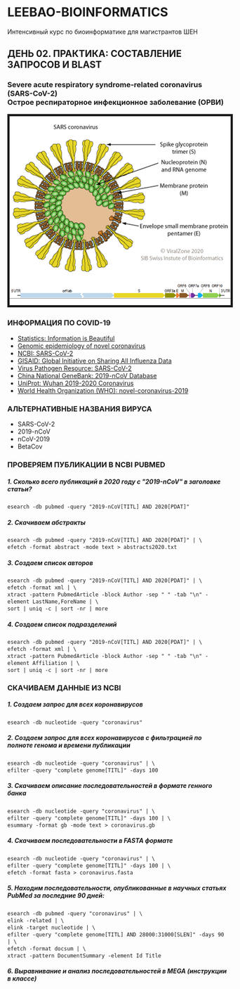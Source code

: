 # LEEBAO-BIOINFORMATICS

Интенсивный курс по биоинформатике для магистрантов ШЕН

## ДЕНЬ 02. ПРАКТИКА: СОСТАВЛЕНИЕ ЗАПРОСОВ И BLAST

### Severe acute respiratory syndrome-related coronavirus (SARS-CoV-2)<br/>Острое респираторное инфекционное заболевание (ОРВИ)

<img src="https://github.com/vinni-bio/MS-SHEN-Bioinformatics/blob/master/FILES/virus.png" 
alt="SARS-CoV-2 coronavirus" width="600" border="5" />

### ИНФОРМАЦИЯ ПО COVID-19

* [Statistics: Information is Beautiful](https://informationisbeautiful.net/visualizations/covid-19-coronavirus-infographic-datapack/)
* [Genomic epidemiology of novel coronavirus](https://nextstrain.org/ncov)
* [NCBI: SARS-CoV-2](https://www.ncbi.nlm.nih.gov/genbank/sars-cov-2-seqs/)
* [GISAID: Global Initiative on Sharing All Influenza Data](https://www.gisaid.org/)
* [Virus Pathogen Resource: SARS-CoV-2](https://www.viprbrc.org/brc/home.spg?decorator=corona_ncov)
* [China National GeneBank: 2019-nCoV Database](https://db.cngb.org/datamart/disease/DATAdis19/)
* [UniProt: Wuhan 2019-2020 Coronavirus](http://insideuniprot.blogspot.com/2020/02/wuhan-2019-2020-coronavirus-uniprotkb.html)
* [World Health Organization (WHO): novel-coronavirus-2019](https://www.who.int/emergencies/diseases/novel-coronavirus-2019)

### АЛЬТЕРНАТИВНЫЕ НАЗВАНИЯ ВИРУСА

* SARS-CoV-2
* 2019-nCoV
* nCoV-2019
* BetaCov

### ПРОВЕРЯЕМ ПУБЛИКАЦИИ В NCBI PUBMED

##### 1. Сколько всего публикаций в 2020 году с "2019-nCoV" в заголовке статьи?
```
esearch -db pubmed -query "2019-nCoV[TITL] AND 2020[PDAT]"
```

##### 2. Скачиваем абстракты
```
esearch -db pubmed -query "2019-nCoV[TITL] AND 2020[PDAT]" | \
efetch -format abstract -mode text > abstracts2020.txt
```

##### 3. Создаем список авторов
```
esearch -db pubmed -query "2019-nCoV[TITL] AND 2020[PDAT]" | \
efetch -format xml | \
xtract -pattern PubmedArticle -block Author -sep " " -tab "\n" -element LastName,ForeName | \
sort | uniq -c | sort -nr | more
```

##### 4. Создаем список подразделений
```
esearch -db pubmed -query "2019-nCoV[TITL] AND 2020[PDAT]" | \
efetch -format xml | \
xtract -pattern PubmedArticle -block Author -sep " " -tab "\n" -element Affiliation | \
sort | uniq -c | sort -nr | more
```

### СКАЧИВАЕМ ДАННЫЕ ИЗ NCBI

##### 1. Создаем запрос для всех коронавирусов
```
esearch -db nucleotide -query "coronavirus"
```

##### 2. Создаем запрос для всех коронавирусов с фильтрацией по полноте генома и времени публикации
```
esearch -db nucleotide -query "coronavirus" | \
efilter -query "complete genome[TITL]" -days 100
```

##### 3. Скачиваем описание последовательностей в формате генного банка
```
esearch -db nucleotide -query "coronavirus" | \
efilter -query "complete genome[TITL]" -days 100 | \
esummary -format gb -mode text > coronavirus.gb
```

##### 4. Скачиваем последовательности в FASTA формате
```
esearch -db nucleotide -query "coronavirus" | \
efilter -query "complete genome[TITL]" -days 100 | \
efetch -format fasta > coronavirus.fasta
```

##### 5. Находим последовательности, опубликованные в научных статьях PubMed за последние 90 дней:
```
esearch -db pubmed -query "coronavirus" | \
elink -related | \
elink -target nucleotide | \
efilter -query "complete genome[TITL] AND 28000:31000[SLEN]" -days 90 | \
efetch -format docsum | \
xtract -pattern DocumentSummary -element Id Title
```

##### 6. Выравнивание и анализ последовательностей в MEGA (инструкции в классе)


